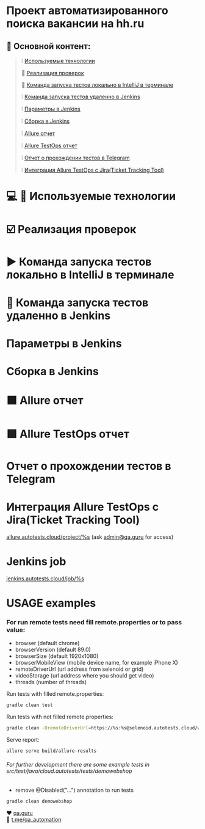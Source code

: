 # Проект автоматизированного поиска вакансии на hh.ru
## :bookmark_tabs: Основной контент: 
> :grey_exclamation: [Используемые технологии](#computer-mag_right-используемые-технологии)
> 
> :radio_button: [Реализация проверок](#ballot_box_with_check-реализация-проверок)
> 
> :radio_button: [Команда запуска тестов локально в IntelliJ в терминале](#arrow_forward-команда-запуска-тестов-локально-в-IntelliJ-в-терминале)
> 
> :grey_exclamation: [Команда запуска тестов удаленно в Jenkins](#repeat_one-команда-запуска-тестов-удаленно-в-Jenkins) 
> 
> :grey_exclamation: [Параметры в Jenkins](#-параметры-в-jenkins)
> 
> :grey_exclamation: [Сборка в Jenkins](#-сборка-в-jenkins)
> 
> :grey_exclamation: [Allure отчет](#orange_square-allure-отчет)
> 
> :grey_exclamation: [Allure TestOps отчет](#green_square-allure-testOps-отчет)
> 
> :grey_exclamation: [Отчет о прохождении тестов в Telegram](#-отчет-о-прохождении-тестов-в-telegram)
> 
> :grey_exclamation: [Интеграция Allure TestOps с Jira(Ticket Tracking Tool)](#-интеграция-allure-testOps-с-jira-(-ticket-tracking-tool-))
 
# :computer: :mag_right: Используемые технологии

# :ballot_box_with_check: Реализация проверок

# :arrow_forward: Команда запуска тестов локально в IntelliJ в терминале

# :repeat_one: Команда запуска тестов удаленно в Jenkins

# Параметры в Jenkins

# Сборка в Jenkins

# :orange_square: Allure отчет

# :green_square: Allure TestOps отчет

# Отчет о прохождении тестов в Telegram

# Интеграция Allure TestOps с Jira(Ticket Tracking Tool)

<a target="_blank" href="https://allure.autotests.cloud/project/%s">allure.autotests.cloud/project/%s</a> (ask admin@qa.guru for access)

# Jenkins job
<a target="_blank" href="https://jenkins.autotests.cloud/job/%s">jenkins.autotests.cloud/job/%s</a>


# USAGE examples

### For run remote tests need fill remote.properties or to pass value:

* browser (default chrome)
* browserVersion (default 89.0)
* browserSize (default 1920x1080)
* browserMobileView (mobile device name, for example iPhone X)
* remoteDriverUrl (url address from selenoid or grid)
* videoStorage (url address where you should get video)
* threads (number of threads)


Run tests with filled remote.properties:
```bash
gradle clean test
```

Run tests with not filled remote.properties:
```bash
gradle clean -DremoteDriverUrl=https://%s:%s@selenoid.autotests.cloud/wd/hub/ -DvideoStorage=https://selenoid.autotests.cloud/video/ -Dthreads=1 test
```

Serve report:
```bash
allure serve build/allure-results
```


###### For further development there are some example tests in src/test/java/cloud.autotests/tests/demowebshop
* remove @Disabled("...") annotation to run tests
```bash
gradle clean demowebshop
```

:heart: <a target="_blank" href="https://qa.guru">qa.guru</a><br/>
:blue_heart: <a target="_blank" href="https://t.me/qa_automation">t.me/qa_automation</a>

